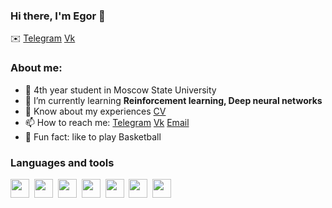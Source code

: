 ### Hi there, I'm Egor 👋

:envelope: [Telegram](https://t.me/egor_koptelov)  [Vk](https://vk.com/id563704417)


### About me:
- :book: 4th year student in Moscow State University
- 🌱 I’m currently learning **Reinforcement learning, Deep neural networks**
- 📄 Know about my experiences [CV](https://github.com/kopegor/kopegor/blob/main/Koptelov_Egor_cv.pdf)
- 📫 How to reach me: [Telegram](https://t.me/egor_koptelov)  [Vk](https://vk.com/id563704417) [Email](mailto:egorkoptelov99@mail.ru)
- :basketball: Fun fact: like to play Basketball

### Languages and tools

<img src="https://cdn.jsdelivr.net/gh/devicons/devicon/icons/python/python-original-wordmark.svg" width="30" height="30"/>&nbsp;
<img src="https://cdn.jsdelivr.net/gh/devicons/devicon/icons/pandas/pandas-original.svg" width="30" height="30"/>&nbsp;
<img src="https://cdn.jsdelivr.net/gh/devicons/devicon/icons/numpy/numpy-original.svg" width="30" height="30"/>&nbsp;
<img src="https://cdn.jsdelivr.net/gh/devicons/devicon/icons/pytorch/pytorch-original.svg" width="30" height="30"/>&nbsp;
<img src="https://cdn.jsdelivr.net/gh/devicons/devicon/icons/git/git-original.svg" width="30" height="30"/>&nbsp;
<img src="https://cdn.jsdelivr.net/gh/devicons/devicon/icons/cplusplus/cplusplus-original.svg" width="30" height="30"/>&nbsp;
<img src="https://cdn.jsdelivr.net/gh/devicons/devicon/icons/c/c-original.svg" width="30" height="30"/>&nbsp;

